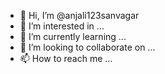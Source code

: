 - 👋 Hi, I’m @anjali123sanvagar
- 👀 I’m interested in ...
- 🌱 I’m currently learning ...
- 💞️ I’m looking to collaborate on ...
- 📫 How to reach me ...

<!---
anjali123sanvagar/anjali123sanvagar is a ✨ special ✨ repository because its `README.md` (this file) appears on your GitHub profile.
You can click the Preview link to take a look at your changes.
--->
